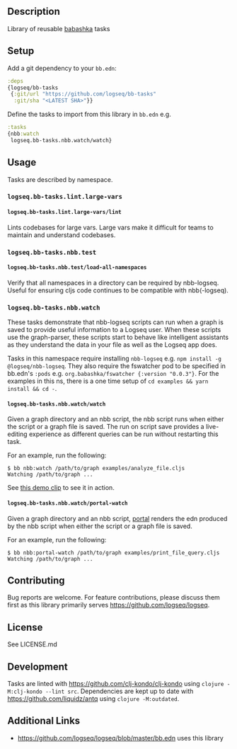 ## Description

Library of reusable [babashka](https://github.com/babashka/babashka) tasks

## Setup

Add a git dependency to your `bb.edn`:

```clojure
:deps
{logseq/bb-tasks
 {:git/url "https://github.com/logseq/bb-tasks"
  :git/sha "<LATEST SHA>"}}
```

Define the tasks to import from this library in `bb.edn` e.g.

```clojure
:tasks
{nbb:watch
 logseq.bb-tasks.nbb.watch/watch}
```

## Usage

Tasks are described by namespace.

### `logseq.bb-tasks.lint.large-vars`

#### `logseq.bb-tasks.lint.large-vars/lint`

Lints codebases for large vars. Large vars make it difficult for teams to
maintain and understand codebases.

### `logseq.bb-tasks.nbb.test`

#### `logseq.bb-tasks.nbb.test/load-all-namespaces`

Verify that all namespaces in a directory can be required by nbb-logseq. Useful
for ensuring cljs code continues to be compatible with nbb(-logseq).

### `logseq.bb-tasks.nbb.watch`

These tasks demonstrate that nbb-logseq scripts can run when a graph is saved to
provide useful information to a Logseq user. When these scripts use the graph-parser, these scripts
start to behave like intelligent assistants as they understand the data in your file as well as the Logseq app does.

Tasks in this namespace require installing `nbb-logseq` e.g. `npm install -g @logseq/nbb-logseq`.
They also require the fswatcher pod to be specified in bb.edn's `:pods` e.g. `org.babashka/fswatcher {:version "0.0.3"}`. For the examples in this ns, there is a one time setup of `cd examples && yarn install && cd -`.

#### `logseq.bb-tasks.nbb.watch/watch`

Given a graph directory and an nbb script, the nbb script runs when either the
script or a graph file is saved. The run on script save provides a live-editing
experience as different queries can be run without restarting this task.

For an example, run the following:

```
$ bb nbb:watch /path/to/graph examples/analyze_file.cljs
Watching /path/to/graph ...
```

See [this demo
clip](https://www.loom.com/share/20debb49fdd64e77ae83056289750b0f) to see it in
action.

#### `logseq.bb-tasks.nbb.watch/portal-watch`

Given a graph directory and an nbb script,
[portal](https://github.com/djblue/portal) renders the edn produced by the nbb
script when either the script or a graph file is saved.

For an example, run the following:

```
$ bb nbb:portal-watch /path/to/graph examples/print_file_query.cljs
Watching /path/to/graph ...
```

## Contributing

Bug reports are welcome. For feature contributions, please discuss
them first as this library primarily serves https://github.com/logseq/logseq.

## License

See LICENSE.md

## Development

Tasks are linted with https://github.com/clj-kondo/clj-kondo using `clojure
-M:clj-kondo --lint src`. Dependencies are kept up to date with
https://github.com/liquidz/antq using `clojure -M:outdated`.

## Additional Links
* https://github.com/logseq/logseq/blob/master/bb.edn uses this library
